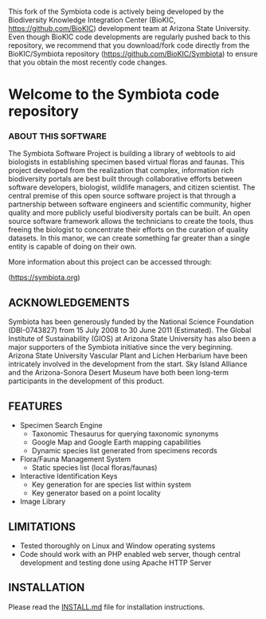 This fork of the Symbiota code is actively being developed by the Biodiversity Knowledge Integration Center (BioKIC, https://github.com/BioKIC) development team at Arizona State University. 
Even though BioKIC code developments are regularly pushed back to this repository, we recommend that you download/fork code directly from the 
BioKIC/Symbiota repository (https://github.com/BioKIC/Symbiota) to ensure that you obtain the most recently code changes.   


# Welcome to the Symbiota code repository

### ABOUT THIS SOFTWARE

The Symbiota Software Project is building a library of webtools to aid biologists in establishing specimen based virtual floras and faunas. This project developed from the realization that complex, information rich biodiversity portals are best built through collaborative efforts between software developers, biologist, wildlife managers, and citizen scientist. The central premise of this open source software project is that through a partnership between software engineers and scientific community, higher quality and more publicly useful biodiversity portals can be built. An open source software framework allows the technicians to create the tools, thus freeing the biologist to concentrate their efforts on the curation of quality datasets. In this manor, we can create 
something far greater than a single entity is capable of doing on their own.

More information about this project can be accessed through:

(https://symbiota.org)


## ACKNOWLEDGEMENTS

Symbiota has been generously funded by the National Science 
Foundation (DBI-0743827) from 15 July 2008 to 30 June 2011 
(Estimated). The Global Institute of Sustainability 
(GIOS) at Arizona State University has also been a major 
supporters of the Symbiota initiative since the very beginning. 
Arizona State University Vascular Plant and Lichen Herbarium have 
been intricately involved in the development from the start. 
Sky Island Alliance and the Arizona-Sonora Desert Museum have both 
been long-term participants in the development of this product.

## FEATURES

* Specimen Search Engine
  * Taxonomic Thesaurus for querying taxonomic synonyms
  * Google Map and Google Earth mapping capabilities
  * Dynamic species list generated from specimens records
* Flora/Fauna Management System
  * Static species list (local floras/faunas) 
* Interactive Identification Keys
  * Key generation for are species list within system
  * Key generator based on a point locality
* Image Library 


## LIMITATIONS

* Tested thoroughly on Linux and Window operating systems
* Code should work with an PHP enabled web server, though central development and testing done using Apache HTTP Server


## INSTALLATION

Please read the [INSTALL.md](docs/INSTALL.md) file for installation instructions.


